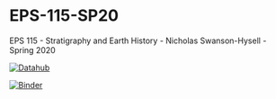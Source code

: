 # EPS-115-SP20
EPS 115 - Stratigraphy and Earth History -  Nicholas Swanson-Hysell - Spring 2020


 [![Datahub](https://img.shields.io/badge/Launch-UCB%20Datahub-blue.svg)](http://datahub.berkeley.edu/user-redirect/interact?account=ds-modules&repo=EPS-115-SP20&branch=master&path=)

[![Binder](https://mybinder.org/badge_logo.svg)](https://mybinder.org/v2/gh/ds-modules/EPS-115-SP20/master)

